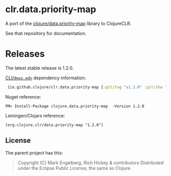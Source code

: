 # clr.data.priority-map

A port of the [clojure/data.priority-map](https://github.com/clojure/data.priority-map) library to ClojureCLR.

See that repository for documentation.

# Releases

The latest stable release is 1.2.0.

[CLI/`deps.edn`](https://clojure.org/reference/deps_edn) dependency information:
```clojure
 {io.github.clojure/clr.data.priority-map {:git/tag "v1.2.0" :git/sha "1c22751"}}
```

Nuget reference:

```
PM> Install-Package clojure.data.priority-map  -Version 1.2.0
```

Leiningen/Clojars reference:

```
[org.clojure.clr/data.priority-map "1.2.0"]
```

## License

The parent project has this:

>Copyright (C) Mark Engelberg, Rich Hickey & contributors
>Distributed under the Eclipse Public License, the same as Clojure.
